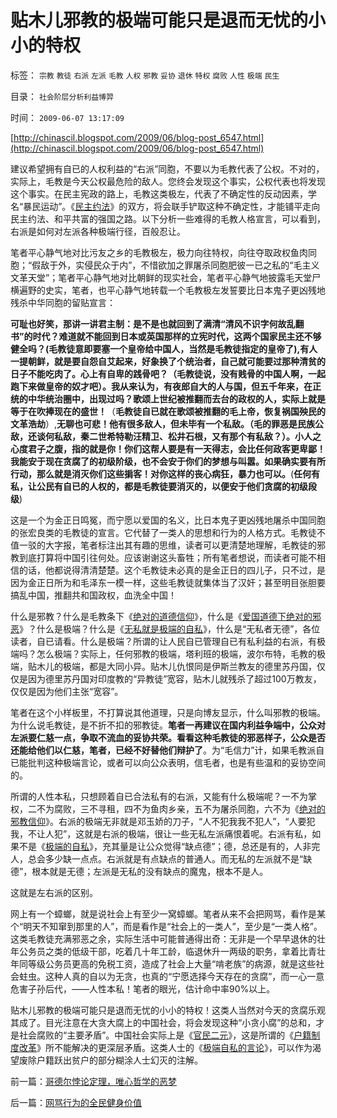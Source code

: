 # 贴木儿邪教的极端可能只是退而无忧的小小的特权

标签： `宗教` `教徒` `右派` `左派` `毛教` `人权` `邪教` `妥协` `退休` `特权` `腐败` `人性` `极端` `民生` 

目录： `社会阶层分析利益博羿`

时间： `2009-06-07 13:17:09`

[http://chinascil.blogspot.com/2009/06/blog-post_6547.html](http://chinascil.blogspot.com/2009/06/blog-post_6547.html)

建议希望拥有自已的人权利益的“右派”同胞，不要以为毛教代表了公权。不对的，实际上，毛教是今天公权最危险的敌人。您终会发现这个事实，公权代表也将发现这个事实。在民主宪政的路上，毛教这类极左，代表了不确定性的反动因素，学名“暴民运动”。《[民主约法](../../../2007/9/30/民主就是与民约法；法律并不是道德的上层建筑.md)》的双方，将会联手铲取这种不确定性，才能铺平走向民主约法、和平共富的强国之路。以下分析一些难得的毛教人格宣言，可以看到，右派是如何对左派各种极端行径，百般忍让。

笔者平心静气地对比污友之乡的毛教极左，极力向往特权，向往夺取政权鱼肉同胞；“假敌于外，实侵民众于内”，不惜欲加之罪屠杀同胞肥彼一已之私的“毛主义文革天堂”；笔者平心静气地对比朝鲜的现实社会，笔者平心静气地披露毛天堂尸横遍野的史实，笔者，也平心静气地转载一个毛教极左发誓要比日本鬼子更凶残地残杀中华同胞的留贴宣言：

**可耻也好笑，那讲一讲君主制：是不是也就回到了满清“清风不识字何故乱翻书”的时代？难道就不能回到日本或英国那样的立宪时代，这两个国家民主还不够健全吗？(毛教徒意即要塞一个皇帝给中国人，当然是毛教徒指定的皇帝了),有人一提朝鲜，就是要自怨自艾起来，好象换了个统治者，自己就可能要过那种清贫的日子不能吃肉了。心上有自卑的践骨吧？（毛教徒说，没有贱骨的中国人啊，一起跑下来做皇帝的奴才吧）。我从来认为，有夜郎自大的人与国，但五千年来，在正统的中华统治圈中，出现过吗？歌颂上世纪被推翻而去台的政权的人，实际上就是等于在吹捧现在的盛世！**（**毛教徒自已就在歌颂被推翻的毛上帝，恢复祸国殃民的文革浩劫**）,**无聊也可悲！他有很多敌人，但未毕有一个私敌。（毛的罪恶是民族公敌，还谈何私敌，秦二世希特勒汪精卫、松井石根，又有那个有私敌？）。小人之心度君子之腹，指的就是你！你们这帮人要是有一天得志，会比任何政客更卑鄙！我能安于现在贪腐了的初级阶级，也不会安于你们的梦想与叫嚣。如果确实要有所行动，那么就是消灭你们这些掮客！对你这样的丧心病狂，暴力也可以。**(**任何有私，让公民有自已的人权的，都是毛教徒要消灭的，以便安于他们贪腐的初级段级**)

这是一个为金正日鸣冤，而宁愿以爱国的名义，比日本鬼子更凶残地屠杀中国同胞的张宏良类的毛教徒的宣言。它代替了一类人的思想和行为的人格方式。毛教徒不值一驳的大字报，笔者标注出其有趣的思维，读者可以更清楚地理解，毛教徒的邪教到底打算将中国引往何处。应该谢谢这头畜牲；所有笔者想说，而读者可能不相信的话，他都说得清清楚楚。这个毛教徒未必真的是金正日的四儿子，只不过，是因为金正日所为和毛泽东一模一样，这些毛教徒就集体当了汉奸；甚至明目张胆要搞乱中国，推翻共和国政权，血洗全中国！

什么是邪教？什么是毛教条下《[绝对的道德信仰](../../../2009/3/11/信仰，个人世界观的基础断言；不是绝对的道德标准.md)》，什么是《[爱国道德下绝对的邪恶](../../../2008/6/3/道德啊，世间邪恶，均以汝为名！.md)》？什么是极端？什么是《[无私就是极端的自私](../../../2009/3/26/人性本私！无私与自私是同义词.md)》，什么是“无私者无德”，各位读者，自已请看。什么是极端？所谓的让人民自已管理自已有私利益的右派，有极端吗？怎么极端？实际上，任何邪教的极端，塔利班的极端，波尔布特，毛教的极端，贴木儿的极端，都是大同小异。贴木儿仇恨同是伊斯兰教友的德里苏丹国，仅仅是因为德里苏丹国对印度教的“异教徒”宽容，贴木儿就残杀了超过100万教友，仅仅是因为他们主张“宽容”。

笔者在这个小样板里，不打算说其他道理，只是向博友显示，什么叫邪教的极端。为什么说毛教徒，是不折不扣的邪教徒。**笔者一再建议在国内利益争端中，公众对左派要仁慈一点，争取不流血的妥协共荣。看看这种毛教徒的邪恶样子，公众是否还能给他们以仁慈，笔者，已经不好替他们辩护了**。为“毛信力”计，如果毛教派自已能批判这种极端言论，或者可以向公众表明，信毛者，也是有些温和的妥协空间的。

所谓的人性本私，只想顾着自已合法私有的右派，又能有什么极端呢？一不为掌权，二不为腐败，三不寻租，四不为鱼肉乡亲，五不为屠杀同胞，六不为《[绝对的邪教信仰](../../../2009/3/11/信仰，个人世界观的基础断言；不是绝对的道德标准.md)》。右派的极端无非就是邓玉娇的刀子，“人不犯我我不犯人”，“人要犯我，不让人犯”，这就是右派的极端，很让一些无私左派痛恨着呢。右派有私，如果不是《[极端的自私](../../../2009/3/27/所谓“永不妥协”的美德就是极端的自私及愚蠢.md)》，充其量是让公众觉得“缺点德”；德，总还是有的，人非完人，总会多少缺一点点。右派就是有点缺点的普通人。而无私的左派就不是“缺德”，根本就是无德；左派是无私的没有缺点的魔鬼，根本不是人。

这就是左右派的区别。

网上有一个蟑螂，就是说社会上有至少一窝蟑螂。笔者从来不会把网骂，看作是某个“明天不知窜到那里的人”，而是看作是“社会上的一类人”，至少是“一类人格”。这类毛教徒充满邪恶之余，实际生活中可能普通得出奇：无非是一个早早退休的壮年公务员之类的低级干部，吃着几十年工龄，临退休升一两级的职务，拿着比青壮年同等级公务员更高的免税工资，造成了社会上大量“啃老族”的病源，就是这些社会蛀虫。这种人真的自以为无贪，也真的“宁愿选择今天存在的贪腐”，而一心一意危害子孙后代，——人性本私！笔者的眼光，估计命中率90%以上。

贴木儿邪教的极端可能只是退而无忧的小小的特权！这类人当然对今天的贪腐乐观其成了。目光注意在大贪大腐上的中国社会，将会发现这种“小贪小腐”的总和，才是社会腐败的“主要矛盾”。中国社会实际上是《[官民二元](../../../2008/10/14/新土改对付“官民二元”，只有好心才能办坏事.md)》，这是所谓的《[户籍制度改革](../../../2009/6/5/社科院的户籍制度改革只不过是“均贫富”的倒退.md)》所不能解决的更深层矛盾。这类人士的《[极端自私的言论](../../../2009/3/27/所谓“永不妥协”的美德就是极端的自私及愚蠢.md)》，可以作为渴望废除户籍跃出贫户的部分糊涂人士幻灭的注解。



前一篇：[哥德尔悖论定理，唯心哲学的恶梦](../../../2009/6/6/哥德尔悖论定理，唯心哲学的恶梦.md)

后一篇：[网骂行为的全民健身价值](../../../2009/6/7/网骂行为的全民健身价值.md)